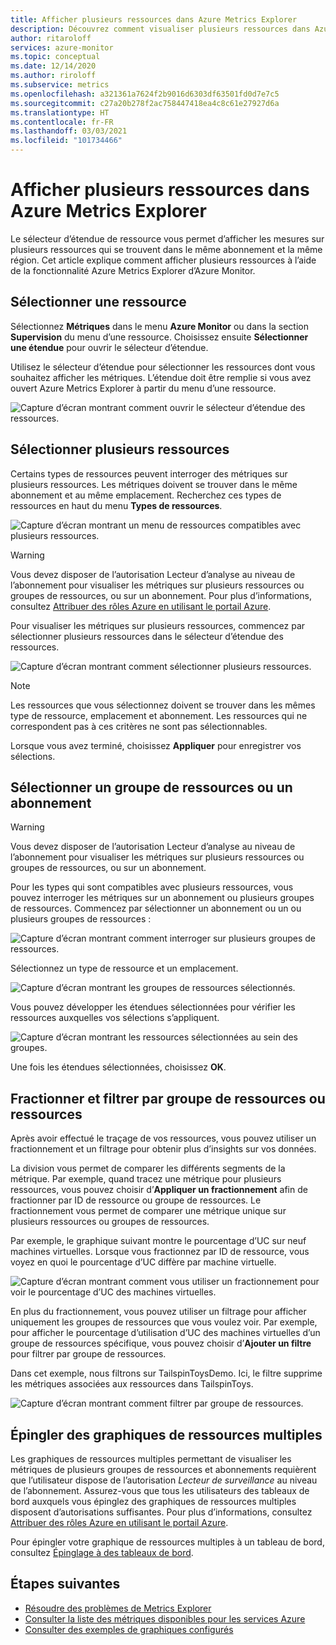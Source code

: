 ```yaml
---
title: Afficher plusieurs ressources dans Azure Metrics Explorer
description: Découvrez comment visualiser plusieurs ressources dans Azure Metrics Explorer.
author: ritaroloff
services: azure-monitor
ms.topic: conceptual
ms.date: 12/14/2020
ms.author: riroloff
ms.subservice: metrics
ms.openlocfilehash: a321361a7624f2b9016d6303df63501fd0d7e7c5
ms.sourcegitcommit: c27a20b278f2ac758447418ea4c8c61e27927d6a
ms.translationtype: HT
ms.contentlocale: fr-FR
ms.lasthandoff: 03/03/2021
ms.locfileid: "101734466"
---
```

# <a name="view-multiple-resources-in-the-azure-metrics-explorer"></a>Afficher plusieurs ressources dans Azure Metrics Explorer

Le sélecteur d’étendue de ressource vous permet d’afficher les mesures sur plusieurs ressources qui se trouvent dans le même abonnement et la même région. Cet article explique comment afficher plusieurs ressources à l’aide de la fonctionnalité Azure Metrics Explorer d’Azure Monitor. 

## <a name="select-a-resource"></a>Sélectionner une ressource 

Sélectionnez **Métriques** dans le menu **Azure Monitor** ou dans la section **Supervision** du menu d’une ressource. Choisissez ensuite **Sélectionner une étendue** pour ouvrir le sélecteur d’étendue. 

Utilisez le sélecteur d’étendue pour sélectionner les ressources dont vous souhaitez afficher les métriques. L’étendue doit être remplie si vous avez ouvert Azure Metrics Explorer à partir du menu d’une ressource. 

![Capture d’écran montrant comment ouvrir le sélecteur d’étendue des ressources.](./media/metrics-dynamic-scope/019.png)

## <a name="select-multiple-resources"></a>Sélectionner plusieurs ressources 

Certains types de ressources peuvent interroger des métriques sur plusieurs ressources. Les métriques doivent se trouver dans le même abonnement et au même emplacement. Recherchez ces types de ressources en haut du menu **Types de ressources**.

![Capture d’écran montrant un menu de ressources compatibles avec plusieurs ressources.](./media/metrics-dynamic-scope/020.png)

> [!WARNING] 
> Vous devez disposer de l’autorisation Lecteur d’analyse au niveau de l’abonnement pour visualiser les métriques sur plusieurs ressources ou groupes de ressources, ou sur un abonnement. Pour plus d’informations, consultez [Attribuer des rôles Azure en utilisant le portail Azure](../../role-based-access-control/role-assignments-portal.md).

Pour visualiser les métriques sur plusieurs ressources, commencez par sélectionner plusieurs ressources dans le sélecteur d’étendue des ressources. 

![Capture d’écran montrant comment sélectionner plusieurs ressources.](./media/metrics-dynamic-scope/021.png)

> [!NOTE]
> Les ressources que vous sélectionnez doivent se trouver dans les mêmes type de ressource, emplacement et abonnement. Les ressources qui ne correspondent pas à ces critères ne sont pas sélectionnables. 

Lorsque vous avez terminé, choisissez **Appliquer** pour enregistrer vos sélections. 

## <a name="select-a-resource-group-or-subscription"></a>Sélectionner un groupe de ressources ou un abonnement 

> [!WARNING]
> Vous devez disposer de l’autorisation Lecteur d’analyse au niveau de l’abonnement pour visualiser les métriques sur plusieurs ressources ou groupes de ressources, ou sur un abonnement. 

Pour les types qui sont compatibles avec plusieurs ressources, vous pouvez interroger les métriques sur un abonnement ou plusieurs groupes de ressources. Commencez par sélectionner un abonnement ou un ou plusieurs groupes de ressources : 

![Capture d’écran montrant comment interroger sur plusieurs groupes de ressources.](./media/metrics-dynamic-scope/022.png)

Sélectionnez un type de ressource et un emplacement. 

![Capture d’écran montrant les groupes de ressources sélectionnés.](./media/metrics-dynamic-scope/023.png)

Vous pouvez développer les étendues sélectionnées pour vérifier les ressources auxquelles vos sélections s’appliquent.

![Capture d’écran montrant les ressources sélectionnées au sein des groupes.](./media/metrics-dynamic-scope/024.png)

Une fois les étendues sélectionnées, choisissez **OK**. 

## <a name="split-and-filter-by-resource-group-or-resources"></a>Fractionner et filtrer par groupe de ressources ou ressources

Après avoir effectué le traçage de vos ressources, vous pouvez utiliser un fractionnement et un filtrage pour obtenir plus d’insights sur vos données. 

La division vous permet de comparer les différents segments de la métrique. Par exemple, quand tracez une métrique pour plusieurs ressources, vous pouvez choisir d’**Appliquer un fractionnement** afin de fractionner par ID de ressource ou groupe de ressources. Le fractionnement vous permet de comparer une métrique unique sur plusieurs ressources ou groupes de ressources.  

Par exemple, le graphique suivant montre le pourcentage d’UC sur neuf machines virtuelles. Lorsque vous fractionnez par ID de ressource, vous voyez en quoi le pourcentage d’UC diffère par machine virtuelle. 

![Capture d’écran montrant comment vous utiliser un fractionnement pour voir le pourcentage d’UC des machines virtuelles.](./media/metrics-dynamic-scope/026.png)

En plus du fractionnement, vous pouvez utiliser un filtrage pour afficher uniquement les groupes de ressources que vous voulez voir.  Par exemple, pour afficher le pourcentage d’utilisation d’UC des machines virtuelles d’un groupe de ressources spécifique, vous pouvez choisir d’**Ajouter un filtre** pour filtrer par groupe de ressources. 

Dans cet exemple, nous filtrons sur TailspinToysDemo. Ici, le filtre supprime les métriques associées aux ressources dans TailspinToys. 

![Capture d’écran montrant comment filtrer par groupe de ressources.](./media/metrics-dynamic-scope/027.png)

## <a name="pin-multiple-resource-charts"></a>Épingler des graphiques de ressources multiples 

Les graphiques de ressources multiples permettant de visualiser les métriques de plusieurs groupes de ressources et abonnements requièrent que l’utilisateur dispose de l’autorisation *Lecteur de surveillance* au niveau de l’abonnement. Assurez-vous que tous les utilisateurs des tableaux de bord auxquels vous épinglez des graphiques de ressources multiples disposent d’autorisations suffisantes. Pour plus d’informations, consultez [Attribuer des rôles Azure en utilisant le portail Azure](../../role-based-access-control/role-assignments-portal.md).

Pour épingler votre graphique de ressources multiples à un tableau de bord, consultez [Épinglage à des tableaux de bord](../essentials/metrics-charts.md#pinning-to-dashboards). 

## <a name="next-steps"></a>Étapes suivantes

* [Résoudre des problèmes de Metrics Explorer](../essentials/metrics-troubleshoot.md)
* [Consulter la liste des métriques disponibles pour les services Azure](./metrics-supported.md)
* [Consulter des exemples de graphiques configurés](../essentials/metric-chart-samples.md)